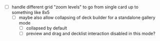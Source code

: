 - [ ] handle different grid "zoom levels" to go from single card up to something like 8x5
  - [ ] maybe also allow collapsing of deck builder for a standalone gallery mode
    - [ ] collapsed by default
    - [ ] preview and drag and decklist interaction disabled in this mode?
